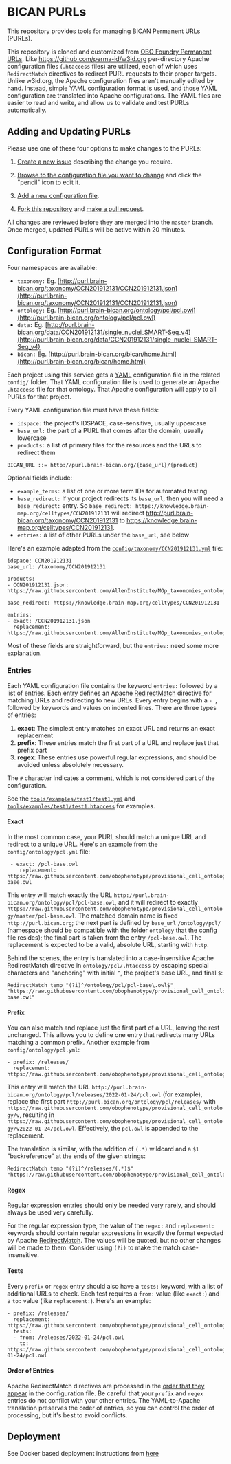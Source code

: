 # BICAN PURLs

This repository provides tools for managing BICAN Permanent URLs (PURLs). 

This repository is cloned and customized from [OBO Foundry Permanent URLs](https://github.com/OBOFoundry/purl.obolibrary.org/). Like <https://github.com/perma-id/w3id.org> per-directory Apache configuration files (`.htaccess` files) are utilized, each of which uses `RedirectMatch` directives to redirect PURL requests to their proper targets. Unlike w3id.org, the Apache configuration files aren't manually edited by hand. Instead, simple YAML configuration format is used, and those YAML configuration are translated into Apache configurations. The YAML files are easier to read and write, and allow us to validate and test PURLs automatically.

## Adding and Updating PURLs

Please use one of these four options to make changes to the PURLs:

1. [Create a new issue](https://github.com/brain-bican/purl.bican.org/issues/new) describing the change you require.

2. [Browse to the configuration file you want to change](https://github.com/brain-bican/purl.bican.org/tree/master/config) and click the "pencil" icon to edit it.

3. [Add a new configuration file](https://github.com/brain-bican/purl.bican.org/new/master/config).

4. [Fork this repository](https://help.github.com/articles/fork-a-repo/) and [make a pull request](https://help.github.com/articles/using-pull-requests/).

All changes are reviewed before they are merged into the `master` branch. Once merged, updated PURLs will be active within 20 minutes.

## Configuration Format

Four namespaces are available: 

- `taxonomy:` Eg. [http://purl.brain-bican.org/taxonomy/CCN201912131/CCN201912131.json](http://purl.brain-bican.org/taxonomy/CCN201912131/CCN201912131.json)
- `ontology:` Eg. [http://purl.brain-bican.org/ontology/pcl/pcl.owl](http://purl.brain-bican.org/ontology/pcl/pcl.owl)
- `data:` Eg. [http://purl.brain-bican.org/data/CCN201912131/single_nuclei_SMART-Seq_v4](http://purl.brain-bican.org/data/CCN201912131/single_nuclei_SMART-Seq_v4)
- `bican:` Eg. [http://purl.brain-bican.org/bican/home.html](http://purl.brain-bican.org/bican/home.html)

Each project using this service gets a [YAML](http://yaml.org) configuration file in the related `config/` folder. That YAML configuration file is used to generate an Apache `.htaccess` file for that ontology. That Apache configuration will apply to all PURLs for that project.

Every YAML configuration file must have these fields:

- `idspace:` the project's IDSPACE, case-sensitive, usually uppercase
- `base_url:` the part of a PURL that comes after the domain, usually lowercase
- `products:` a list of primary files for the resources and the URLs to redirect them

`BICAN_URL ::= http://purl.brain-bican.org/{base_url}/{product}`

Optional fields include:

- `example_terms:` a list of one or more term IDs for automated testing
- `base_redirect:` If your project redirects its `base_url`, then you will need a `base_redirect:` entry. So `base_redirect: https://knowledge.brain-map.org/celltypes/CCN201912131` will redirect <http://purl.brain-bican.org/taxonomy/CCN201912131> to <https://knowledge.brain-map.org/celltypes/CCN201912131>.
- `entries:` a list of other PURLs under the `base_url`, see below

Here's an example adapted from the [`config/taxonomy/CCN201912131.yml`](config/taxonomy/CCN201912131.yml) file:

    idspace: CCN201912131
    base_url: /taxonomy/CCN201912131

    products:
    - CCN201912131.json: https://raw.githubusercontent.com/AllenInstitute/MOp_taxonomies_ontology/main/humanM1_CCN201912131/updated_dendrogram_CCN201912131.json

    base_redirect: https://knowledge.brain-map.org/celltypes/CCN201912131

    entries:
    - exact: /CCN201912131.json
      replacement: https://raw.githubusercontent.com/AllenInstitute/MOp_taxonomies_ontology/main/humanM1_CCN201912131/updated_dendrogram_CCN201912131.json

Most of these fields are straightforward, but the `entries:` need some more explanation.


### Entries

Each YAML configuration file contains the keyword `entries:` followed by a list of entries. Each entry defines an Apache [RedirectMatch](https://httpd.apache.org/docs/2.4/mod/mod_alias.html#redirectmatch) directive for matching URLs and redirecting to new URLs. Every entry begins with a `- `, followed by keywords and values on indented lines. There are three types of entries:

1. **exact**: The simplest entry matches an exact URL and returns an exact replacement
2. **prefix**: These entries match the first part of a URL and replace just that prefix part
3. **regex**: These entries use powerful regular expressions, and should be avoided unless absolutely necessary.

The `#` character indicates a comment, which is not considered part of the configuration.

See the [`tools/examples/test1/test1.yml`](tools/examples/test1/test1.yml) and [`tools/examples/test1/test1.htaccess`](tools/examples/test1/test1.htaccess) for examples.


#### Exact

In the most common case, your PURL should match a unique URL and redirect to a unique URL. Here's an example from the `config/ontology/pcl.yml` file:

     - exact: /pcl-base.owl 
        replacement: https://raw.githubusercontent.com/obophenotype/provisional_cell_ontology/master/pcl-base.owl

This entry will match exactly the URL `http://purl.brain-bican.org/ontology/pcl/pcl-base.owl`, and it will redirect to exactly `https://raw.githubusercontent.com/obophenotype/provisional_cell_ontology/master/pcl-base.owl`. The matched domain name is fixed `http://purl.bican.org`; the next part is defined by `base_url` `/ontology/pcl/` (namespace should be compatible with the folder `ontology` that the config file resides); the final part is taken from the entry `/pcl-base.owl`. The replacement is expected to be a valid, absolute URL, starting with `http`.

Behind the scenes, the entry is translated into a case-insensitive Apache RedirectMatch directive in `ontology/pcl/.htaccess` by escaping special characters and "anchoring" with initial `^`, the project's base URL, and final `$`:

    RedirectMatch temp "(?i)^/ontology/pcl/pcl-base\.owl$" "https://raw.githubusercontent.com/obophenotype/provisional_cell_ontology/master/pcl-base.owl"


#### Prefix

You can also match and replace just the first part of a URL, leaving the rest unchanged. This allows you to define one entry that redirects many URLs matching a common prefix. Another example from `config/ontology/pcl.yml`:

    - prefix: /releases/
      replacement: https://raw.githubusercontent.com/obophenotype/provisional_cell_ontology/v

This entry will match the URL `http://purl.brain-bican.org/ontology/pcl/releases/2022-01-24/pcl.owl` (for example), replace the first part `http://purl.bican.org/ontology/pcl/releases/` with `https://raw.githubusercontent.com/obophenotype/provisional_cell_ontology/v`, resulting in `https://raw.githubusercontent.com/obophenotype/provisional_cell_ontology/v2022-01-24/pcl.owl`. Effectively, the `pcl.owl` is appended to the replacement.

The translation is similar, with the addition of `(.*)` wildcard and a `$1` "backreference" at the ends of the given strings:

    RedirectMatch temp "(?i)^/releases/(.*)$" "https://raw.githubusercontent.com/obophenotype/provisional_cell_ontology/v$1"


#### Regex

Regular expression entries should only be needed very rarely, and should always be used very carefully.

For the regular expression type, the value of the `regex:` and `replacement:` keywords should contain regular expressions in exactly the format expected by Apache [RedirectMatch](https://httpd.apache.org/docs/2.4/mod/mod_alias.html#redirectmatch). The values will be quoted, but no other changes will be made to them. Consider using `(?i)` to make the match case-insensitive.


#### Tests

Every `prefix` or `regex` entry should also have a `tests:` keyword, with a list of additional URLs to check. Each test requires a `from:` value (like `exact:`) and a `to:` value (like `replacement:`). Here's an example:

    - prefix: /releases/
      replacement: https://raw.githubusercontent.com/obophenotype/provisional_cell_ontology/v
      tests:
      - from: /releases/2022-01-24/pcl.owl
        to: https://raw.githubusercontent.com/obophenotype/provisional_cell_ontology/v2022-01-24/pcl.owl


#### Order of Entries

Apache RedirectMatch directives are processed in the [order that they appear](https://httpd.apache.org/docs/2.4/mod/mod_alias.html#order) in the configuration file. Be careful that your `prefix` and `regex` entries do not conflict with your other entries. The YAML-to-Apache translation preserves the order of entries, so you can control the order of processing, but it's best to avoid conflicts.

## Deployment

See Docker based deployment instructions from [here](docker/README.md) 